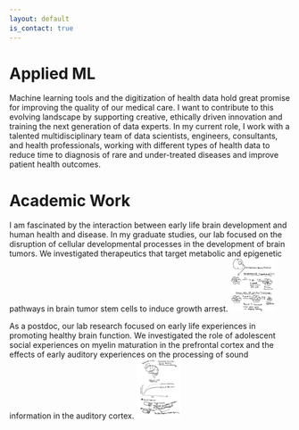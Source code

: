 ```yaml
---
layout: default
is_contact: true
---
```


# Applied ML
Machine learning tools and the digitization of health data hold great promise for improving the quality of our medical care. I want to contribute to this evolving landscape by supporting creative, ethically driven innovation and training the next generation of data experts. In my current role, I work with a talented multidisciplinary team of data scientists, engineers, consultants, and health professionals, working with different types of health data to reduce time to diagnosis of rare and under-treated diseases and improve patient health outcomes.

# Academic Work

I am fascinated by the interaction between early life brain development and human health and disease. In my graduate studies, our lab focused on the disruption of cellular developmental processes in the development of brain tumors. We investigated therapeutics that target metabolic and epigenetic pathways in brain tumor stem cells to induce growth arrest. 
<img class="bcsc-picture" src="csc.jpg" width="80"/>


As a postdoc, our lab research focused on early life experiences in promoting healthy brain function. We investigated the role of adolescent social experiences on myelin maturation in the prefrontal cortex and the effects of early auditory experiences on the processing of sound information in the auditory cortex.
<img class="myelin-picture" src="myelin.jpg" width="80"/>





